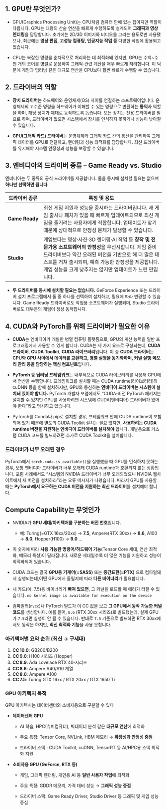 


## 1. GPU란 무엇인가?

- GPU(Graphics Processing Unit)는 CPU처럼 컴퓨터 안에 있는 칩이지만 역할이 다릅니다. GPU는 대량의 산술 연산을 빠르게 수행하도록 설계되어 **그래픽과 영상 렌더링**을 담당합니다. 초기에는 2D/3D 이미지와 비디오를 그리는 용도로만 사용됐으나, 최근에는 **영상 편집, 고성능 컴퓨팅, 인공지능 작업 등** 다양한 작업에 활용되고 있습니다.
    
- CPU는 복잡한 명령을 순차적으로 처리하는 데 최적화돼 있지만, GPU는 수백~수천 개의 코어를 병렬로 운용하여 그래픽‑관련 계산을 매우 빠르게 처리합니다. 이 덕분에 게임과 딥러닝 같은 대규모 연산을 CPU보다 훨씬 빠르게 수행할 수 있습니다.
    

## 2. 드라이버의 역할

- **장치 드라이버**는 하드웨어와 운영체제(OS) 사이를 연결하는 소프트웨어입니다. 운영체제의 고수준 명령을 하드웨어가 이해할 수 있는 명령으로 변환하는 **통역사** 역할을 하며, 해당 장치가 제대로 동작하도록 돕습니다. 모든 장치는 전용 드라이버를 필요로 하며, 드라이버가 없으면 시스템에서 장치를 인식하지 못하거나 성능이 낮아질 수 있습니다.
    
- **GPU(그래픽 카드) 드라이버**는 운영체제와 그래픽 카드 간의 통신을 관리하여 그래픽 데이터를 GPU로 전달하고, 렌더링과 성능 최적화를 담당합니다. 최신 드라이버를 유지해야 시스템 안정성과 성능을 보장할 수 있습니다.
    

## 3. 엔비디아의 드라이버 종류 – Game Ready vs. Studio

엔비디아는 두 종류의 공식 드라이버를 제공합니다. 둘을 동시에 설치할 필요는 없으며 **하나만 선택하면 됩니다**.

|드라이버 종류|특징 및 용도|
|---|---|
|**Game Ready**|최신 게임 지원과 성능을 중시하는 드라이버입니다. 새 게임 출시나 패치가 있을 때 빠르게 업데이트되므로 최신 게임을 즐기려는 사용자에게 적합합니다. 업데이트가 잦기 때문에 상대적으로 안정성 문제가 발생할 수 있습니다.|
|**Studio**|게임보다는 영상·사진·3D 렌더링·AI 작업 등 **창작 및 전문가용 소프트웨어의 안정성**을 우선시합니다. 게임 준비 드라이버보다 약간 오래된 버전을 기반으로 해 더 많은 테스트를 거쳐 출시되며, 예측 가능한 안정성을 제공합니다. 게임 성능을 크게 낮추지는 않지만 업데이트가 느린 편입니다.|

- **두 드라이버를 동시에 설치할 필요는 없습니다.** GeForce Experience 또는 드라이버 설치 프로그램에서 둘 중 하나를 선택하여 설치하고, 필요에 따라 변경할 수 있습니다. Game Ready 드라이버로도 작업용 소프트웨어가 실행되며, Studio 드라이버로도 대부분의 게임이 정상 동작합니다.
    

## 4. CUDA와 PyTorch를 위해 드라이버가 필요한 이유

- **CUDA**는 엔비디아가 개발한 병렬 컴퓨팅 플랫폼으로, GPU의 계산 능력을 일반 프로그래밍에서 사용할 수 있게 합니다. CUDA는 세 가지 요소로 구성되는데, **CUDA 드라이버**, **CUDA Toolkit**, **CUDA 라이브러리**입니다. 이 중 **CUDA 드라이버**는 **CPU와 GPU 사이에서 데이터를 교환하고, 병렬 실행을 동기화하며, 커널 실행·메모리 관리 등을 담당하는 핵심 컴포넌트**입니다.
    
- **PyTorch 등 딥러닝 프레임워크**는 내부적으로 CUDA 라이브러리를 사용해 GPU에서 연산을 수행합니다. 프레임워크를 설치할 때는 CUDA runtime(라이브러리)와 cuDNN 등을 함께 설치하지만, GPU와 통신하는 **엔비디아 드라이버는 시스템에 설치돼 있어야 합니다.** PyTorch 개발자 포럼에서도 “CUDA‑버전 PyTorch 패키지는 설치할 수 있지만 GPU를 사용하려면 시스템에 CUDA(엔비디아) 드라이버가 있어야 한다”라고 명시하고 있습니다.
    
- PyTorch를 Conda나 pip로 설치할 경우, 프레임워크 안에 CUDA runtime이 포함되어 있기 때문에 별도의 CUDA Toolkit 설치는 필요 없지만, **사용하려는 CUDA runtime 버전을 지원하는 엔비디아 드라이버를 설치해야** 합니다. 개발용으로 커스텀 CUDA 코드를 빌드하려면 추가로 CUDA Toolkit을 설치합니다.
    

### 드라이버가 너무 오래된 경우

PyTorch에서 `torch.cuda.is_available()`을 실행했을 때 GPU를 인식하지 못하는 경우, 보통 엔비디아 드라이버가 너무 오래돼 CUDA runtime과 호환되지 않는 상황입니다. 포럼 사례에서도 “시스템의 NVIDIA 드라이버가 너무 오래되었으니 NVIDIA 웹사이트에서 새 버전을 설치하라”라는 오류 메시지가 나왔습니다. 따라서 GPU를 사용할 때는 **PyTorch에서 요구하는 CUDA 버전을 지원하는 최신 드라이버**를 설치해야 합니다.



## Compute Capability는 무엇인가


- NVIDIA가 **GPU 세대/아키텍처를 구분하는 버전 번호**입니다.
    
    - 예: Turing(=GTX 16xx/20xx) → **7.5**, Ampere(RTX 30xx) → **8.6**, A100 → **8.0**, Hopper(H100) → **9.0** …
        
- 이 숫자에 따라 **사용 가능한 명령어/하드웨어 기능**(Tensor Core 세대, 연산 최적화, 메모리 특성)이 달라집니다. 새로운 세대일수록 더 많은 기능을 지원하고 성능이 최적화되어 있습니다.

- CUDA 코드는 결국 **GPU용 기계어(=SASS)** 또는 **중간표현(=PTX)** 으로 컴파일돼서 실행되는데,어떤 GPU에서 돌릴지에 따라 **다른 바이너리**가 필요합니다.
  
- 내 카드(예: 7.5)용 바이너리가 **빠져 있으면**, 그 커널을 로드할 때 에러가 터질 수 있습니다.
    `no kernel image is available for execution on the device`

- 컴파일러(`nvcc`)나 PyTorch 빌드가 이 CC 값을 보고 **그 GPU에서 동작 가능한 커널 코드**를 생성합니다. 예를 들어, `8.6` (RTX 30xx 시리즈)로 빌드했는데, 실제 GPU가 `7.5`라면 실행이 안 될 수 있습니다. 반대로 `7.5` 기준으로 빌드하면 RTX 30xx에서도 동작은 하지만, **최신 최적화 기능**을 사용 못합니다.

### 아키텍처별 요약 순위 (최신 → 구세대)

1. **CC 10.0**: GB200/B200
2. **CC 9.0**: H100 시리즈 (Hopper)
3. **CC 8.9**: Ada Lovelace RTX 40‑시리즈
4. **CC 8.6**: Ampere A40/A10 계열
5. **CC 8.0**: Ampere A100
6. **CC 7.5**: Turing GTX 16xx / RTX 20xx / GTX 1650 Ti



### GPU 아키텍처 목적

GPU 아키텍처는 데이터센터와 소비자용으로 구분할 수 있다
- **데이터센터 GPU**
    
    - AI 학습, HPC(슈퍼컴퓨터), 빅데이터 분석 같은 **대규모 연산**에 최적화
        
    - 주요 특징: Tensor Core, NVLink, HBM 메모리 → **확장성과 안정성 중점**
        
    - 드라이버 스택 : CUDA Toolkit, cuDNN, TensorRT 등 AI/HPC용 스택 최적화 지원
		

- **소비자용 GPU (GeForce, RTX 등)**
    
    - 게임, 그래픽 렌더링, 개인용 AI 등 **일반 사용자 작업**에 최적화
        
    - 주요 특징: GDDR 메모리, 가격 대비 성능 → **그래픽 성능 중점**
        
    - 드라이버 스택: Game Ready Driver, Studio Driver 등 그래픽 및 게임 성능 중심




